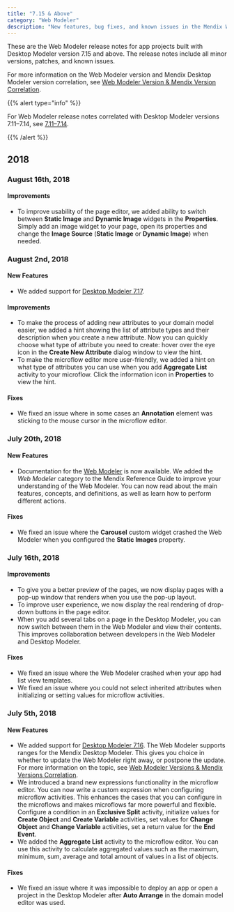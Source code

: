 ```yaml
---
title: "7.15 & Above"
category: "Web Modeler"
description: "New features, bug fixes, and known issues in the Mendix Web Modeler correlated to Desktop Modeler version 7.15 and above."
---
```


These are the Web Modeler release notes for app projects built with Desktop Modeler version 7.15 and above. The release notes include all minor versions, patches, and known issues.

For more information on the Web Modeler version and Mendix Desktop Modeler version correlation, see [Web Modeler Version & Mendix Version Correlation](/refguide/web-modeler/versions-wm).

{{% alert type="info" %}}

For Web Modeler release notes correlated with Desktop Modeler versions 7.11–7.14, see [7.11–7.14](7.11-7.14). 

{{% /alert %}}

## 2018

### August 16th, 2018

#### Improvements

* To improve usability of the page editor, we added ability to switch between **Static Image** and **Dynamic Image** widgets in the **Properties**. Simply add an image widget to your page, open its properties and change the **Image Source** (**Static Image** or **Dynamic Image**) when needed. 

### August 2nd, 2018

#### New Features

* We added support for [Desktop Modeler 7.17](../desktop-modeler/7.17).

#### Improvements

* To make the process of adding new attributes to your domain model easier, we added a hint showing the list of attribute types and their description when you create a new attribute. Now you can quickly choose what type of attribute you need to create: hover over the eye icon in the **Create New Attribute** dialog window to view the hint. 
* To make the microflow editor more user-friendly, we added a hint on what type of attributes you can use when you add **Aggregate List** activity to your microflow. Click the information icon in **Properties** to view the hint. 

#### Fixes

* We fixed an issue where in some cases an **Annotation** element was sticking to the mouse cursor in the microflow editor.

### July 20th, 2018

#### New Features

* Documentation for the [Web Modeler](/refguide/web-modeler/) is now available. We added the *Web Modeler* category to the Mendix Reference Guide to improve your understanding of the Web Modeler. You can now read about the main features, concepts, and definitions, as well as learn how to perform different actions.

#### Fixes

* We fixed an issue where the **Carousel** custom widget crashed the Web Modeler when you configured the **Static Images** property. 

### July 16th, 2018

#### Improvements

* To give you a better preview of the pages, we now display pages with a pop-up window that renders when you use the pop-up layout.
* To improve user experience, we now display the real rendering of drop-down buttons in the page editor.
* When you add several tabs on a page in the Desktop Modeler, you can now switch between them in the Web Modeler and view their contents. This improves collaboration between developers in the Web Modeler and Desktop Modeler. 

#### Fixes

* We fixed an issue where the Web Modeler crashed when your app had list view templates. 
* We fixed an issue where you could not select inherited attributes when initializing or setting values for microflow activities.

### July 5th, 2018

#### New Features

* We added support for [Desktop Modeler 7.16](../desktop-modeler/7.16). The Web Modeler supports ranges for the Mendix Desktop Modeler. This gives you choice in whether to update the Web Modeler right away, or postpone the update. For more information on the topic, see [Web Modeler Versions & Mendix Versions Correlation](/refguide/web-modeler/versions-wm).
* We introduced a brand new expressions functionality in the microflow editor. You can now write a custom expression when configuring microflow activities. This enhances the cases that you can configure in the microflows and makes microflows far more powerful and flexible. Configure a condition in an **Exclusive Split** activity, initialize values for **Create Object** and **Create Variable** activities, set values for **Change Object** and **Change Variable** activities, set a return value for the **End Event**.
* We added the **Aggregate List** activity to the microflow editor. You can use this activity to calculate aggregated values such as the maximum, minimum, sum, average and total amount of values in a list of objects.         

#### Fixes

*  We fixed an issue where it was impossible to deploy an app or open a project in the Desktop Modeler after **Auto Arrange** in the domain model editor was used. 
